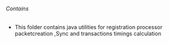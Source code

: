 ###### Contains
- This folder contains java utilities for registration processor packetcreation ,Sync and transactions timings calculation
